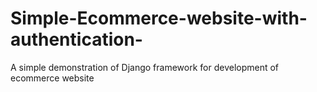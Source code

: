 # Simple-Ecommerce-website-with-authentication-
A simple demonstration of Django framework for development of ecommerce website
